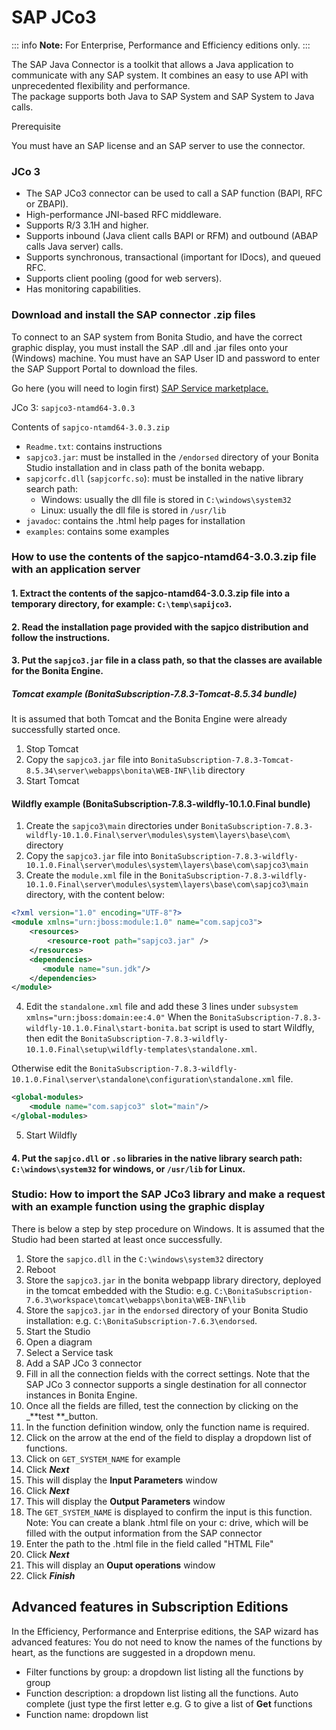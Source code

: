 # SAP JCo3

::: info
**Note:** For Enterprise, Performance and Efficiency editions only.
:::

The SAP Java Connector is a toolkit that allows a Java application to communicate with any SAP system. It combines an easy to use API with unprecedented flexibility and performance.   
The package supports both Java to SAP System and SAP System to Java calls. 

Prerequisite <!--{.h3}-->

You must have an SAP license and an SAP server to use the connector.

### JCo 3

* The SAP JCo3 connector can be used to call a SAP function (BAPI, RFC or ZBAPI).
* High-performance JNI-based RFC middleware.
* Supports R/3 3.1H and higher. 
* Supports inbound (Java client calls BAPI or RFM) and outbound (ABAP calls Java server) calls. 
* Supports synchronous, transactional (important for IDocs), and queued RFC. 
* Supports client pooling (good for web servers).
* Has monitoring capabilities.

### Download and install the SAP connector .zip files 

To connect to an SAP system from Bonita Studio, and have the correct graphic display, you must install the SAP .dll and .jar files onto your (Windows) machine. You must have an SAP User ID and password to enter the SAP Support Portal to download the files.

Go here (you will need to login first) [SAP Service marketplace.](http://service.sap.com/connectors)

JCo 3: `sapjco3-ntamd64-3.0.3`

Contents of `sapjco-ntamd64-3.0.3.zip`

* `Readme.txt`: contains instructions
* `sapjco3.jar`: must be installed in the `/endorsed` directory of your Bonita Studio installation and in class path of the bonita webapp.
* `sapjcorfc.dll` (`sapjcorfc.so`): must be installed in the native library search path:
  * Windows: usually the dll file is stored in `C:\windows\system32`
  * Linux: usually the dll file is stored in `/usr/lib`
* `javadoc`: contains the .html help pages for installation
* `examples`: contains some examples

### How to use the contents of the sapjco-ntamd64-3.0.3.zip file with an application server

#### 1. Extract the contents of the sapjco-ntamd64-3.0.3.zip file into a temporary directory, for example: `C:\temp\sapijco3`.

#### 2. Read the installation page provided with the sapjco distribution and follow the instructions.

#### 3. Put the `sapjco3.jar` file in a class path, so that the classes are available for the Bonita Engine.

##### Tomcat example (BonitaSubscription-7.8.3-Tomcat-8.5.34 bundle)
It is assumed that both Tomcat and the Bonita Engine were already successfully started once.

1. Stop Tomcat
2. Copy the `sapjco3.jar` file into `BonitaSubscription-7.8.3-Tomcat-8.5.34\server\webapps\bonita\WEB-INF\lib` directory
3. Start Tomcat

#### Wildfly example (BonitaSubscription-7.8.3-wildfly-10.1.0.Final bundle)

1. Create the `sapjco3\main` directories under `BonitaSubscription-7.8.3-wildfly-10.1.0.Final\server\modules\system\layers\base\com\` directory
2. Copy the `sapjco3.jar` file into `BonitaSubscription-7.8.3-wildfly-10.1.0.Final\server\modules\system\layers\base\com\sapjco3\main`
3. Create the `module.xml` file in the `BonitaSubscription-7.8.3-wildfly-10.1.0.Final\server\modules\system\layers\base\com\sapjco3\main` directory, with the content below:
```xml
<?xml version="1.0" encoding="UTF-8"?>
<module xmlns="urn:jboss:module:1.0" name="com.sapjco3">
    <resources>
        <resource-root path="sapjco3.jar" />
    </resources>
    <dependencies>
       <module name="sun.jdk"/>
    </dependencies>
</module>
```
4. Edit the `standalone.xml` file and add these 3 lines under `subsystem xmlns="urn:jboss:domain:ee:4.0"`
When the `BonitaSubscription-7.8.3-wildfly-10.1.0.Final\start-bonita.bat` script is used to start Wildfly, then edit the `BonitaSubscription-7.8.3-wildfly-10.1.0.Final\setup\wildfly-templates\standalone.xml`.

Otherwise edit the `BonitaSubscription-7.8.3-wildfly-10.1.0.Final\server\standalone\configuration\standalone.xml` file.

```xml
<global-modules>      
    <module name="com.sapjco3" slot="main"/>
</global-modules> 
```
5. Start Wildfly

#### 4. Put the `sapjco.dll` or `.so` libraries in the native library search path: `C:\windows\system32` for windows, or `/usr/lib` for Linux.

### Studio: How to import the SAP JCo3 library and make a request with an example function using the graphic display

There is below a step by step procedure on Windows. It is assumed that the Studio had been started at least once successfully.

1. Store the `sapjco.dll` in the `C:\windows\system32` directory
2. Reboot
3. Store the `sapjco3.jar` in the bonita webpapp library directory, deployed in the tomcat embedded with the Studio: e.g. `C:\BonitaSubscription-7.6.3\workspace\tomcat\webapps\bonita\WEB-INF\lib`
4. Store the `sapjco3.jar` in the `endorsed` directory of your Bonita Studio installation: e.g. `C:\BonitaSubscription-7.6.3\endorsed`.
5. Start the Studio
6. Open a diagram
7. Select a Service task 
8. Add a SAP JCo 3 connector
9. Fill in all the connection fields with the correct settings. Note that the SAP JCo 3 connector supports a single destination for all connector instances in Bonita Engine.
10. Once all the fields are filled, test the connection by clicking on the _**test **_button.
11. In the function definition window, only the function name is required.
12. Click on the arrow at the end of the field to display a dropdown list of functions.
13. Click on `GET_SYSTEM_NAME` for example
14. Click _**Next**_
15. This will display the **Input Parameters** window
16. Click _**Next**_
17. This will display the **Output Parameters** window
18. The `GET_SYSTEM_NAME` is displayed to confirm the input is this function. Note: You can create a blank .html file on your c: drive, which will be filled with the output information from the SAP connector
19. Enter the path to the .html file in the field called "HTML File"
20. Click _**Next**_
21. This will display an **Ouput operations** window
22. Click _**Finish**_

## Advanced features in Subscription Editions

In the Efficiency, Performance and Enterprise editions, the SAP wizard has advanced features: You do not need to know the names of the functions by heart, as the functions are suggested in a dropdown menu. 

* Filter functions by group: a dropdown list listing all the functions by group
* Function description: a dropdown list listing all the functions. Auto complete (just type the first letter e.g. G to give a list of **Get** functions
* Function name: dropdown list
